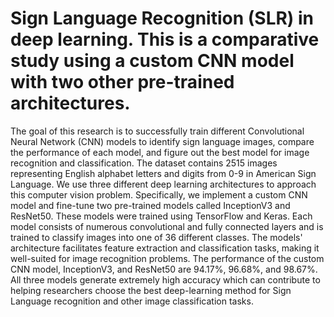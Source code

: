 # Sign Language Recognition (SLR) in deep learning. This is a comparative study using a custom CNN model with two other pre-trained architectures. 

The goal of this research is to successfully train different Convolutional Neural Network (CNN) models to identify sign language images, compare the performance of each model, and figure out the best model for image recognition and classification. The dataset contains 2515 images representing English alphabet letters and digits from 0-9 in American Sign Language. We use three different deep learning architectures to approach this computer vision problem. Specifically, we implement a custom CNN model and fine-tune two pre-trained models called InceptionV3 and ResNet50. These models were trained using TensorFlow and Keras. Each model consists of numerous convolutional and fully connected layers and is trained to classify images into one of 36 different classes. The models' architecture facilitates feature extraction and classification tasks, making it well-suited for image recognition problems. The performance of the custom CNN model, InceptionV3, and ResNet50 are 94.17%, 96.68%, and 98.67%. All three models generate extremely high accuracy which can contribute to helping researchers choose the best deep-learning method for Sign Language recognition and other image classification tasks. 

